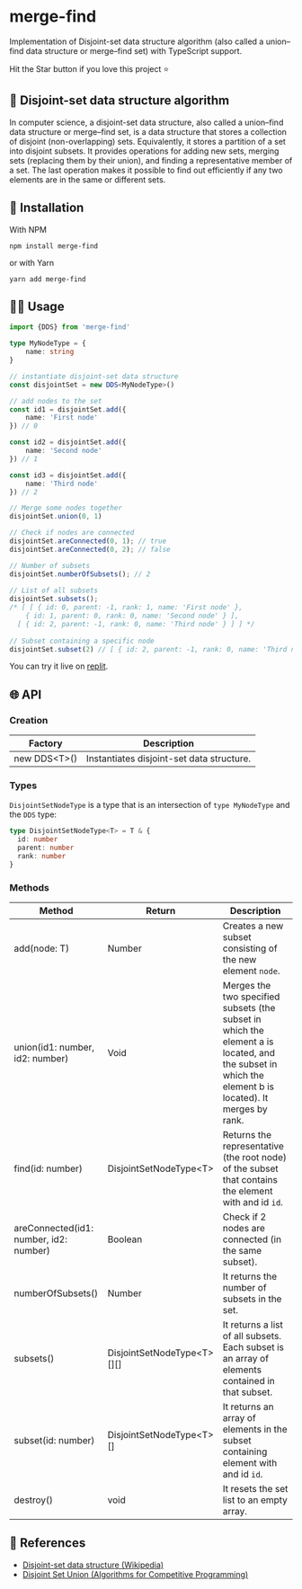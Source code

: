 # merge-find

Implementation of Disjoint-set data structure algorithm (also called a union–find data structure or merge–find set) with TypeScript support.

Hit the Star button if you love this project ⭐️

## 📝 Disjoint-set data structure algorithm

In computer science, a disjoint-set data structure, also called a union–find data structure or merge–find set, is a data structure that stores a collection of disjoint (non-overlapping) sets. Equivalently, it stores a partition of a set into disjoint subsets. It provides operations for adding new sets, merging sets (replacing them by their union), and finding a representative member of a set. The last operation makes it possible to find out efficiently if any two elements are in the same or different sets.

## 🚀 Installation

With NPM

```
npm install merge-find
```

or with Yarn

```
yarn add merge-find
```

## 👩‍💻 Usage

```ts
import {DDS} from 'merge-find'

type MyNodeType = {
    name: string
}

// instantiate disjoint-set data structure
const disjointSet = new DDS<MyNodeType>()

// add nodes to the set
const id1 = disjointSet.add({
    name: 'First node'
}) // 0

const id2 = disjointSet.add({
    name: 'Second node'
}) // 1

const id3 = disjointSet.add({
    name: 'Third node'
}) // 2

// Merge some nodes together
disjointSet.union(0, 1)

// Check if nodes are connected
disjointSet.areConnected(0, 1); // true
disjointSet.areConnected(0, 2); // false

// Number of subsets
disjointSet.numberOfSubsets(); // 2
 
// List of all subsets
disjointSet.subsets(); 
/* [ [ { id: 0, parent: -1, rank: 1, name: 'First node' },
    { id: 1, parent: 0, rank: 0, name: 'Second node' } ],
  [ { id: 2, parent: -1, rank: 0, name: 'Third node' } ] ] */
 
// Subset containing a specific node
disjointSet.subset(2) // [ { id: 2, parent: -1, rank: 0, name: 'Third node' } ]
```

You can try it live on [replit](https://replit.com/@adnanlah/Testing-merge-find-package).

## 🌐 API

### Creation

|Factory|Description|
|---|---|
|new DDS<T\>()|Instantiates disjoint-set data structure.|

### Types

`DisjointSetNodeType` is a type that is an intersection of `type MyNodeType` and the `DDS` type:

```ts
type DisjointSetNodeType<T> = T & {
  id: number
  parent: number
  rank: number
}
```

### Methods

|Method|Return|Description|
|---|---|---|
|add(node: T)|Number|Creates a new subset consisting of the new element `node`.|
|union(id1: number, id2: number)|Void|Merges the two specified subsets (the subset in which the element a is located, and the subset in which the element b is located). It merges by rank.|
|find(id: number)|DisjointSetNodeType<T\>|Returns the representative (the root node) of the subset that contains the element with and id `id`.|
|areConnected(id1: number, id2: number)|Boolean|Check if 2 nodes are connected (in the same subset).|
|numberOfSubsets()|Number|It returns the number of subsets in the set.|
|subsets()|DisjointSetNodeType<T\>[][]|It returns a list of all subsets. Each subset is an array of elements contained in that subset.|
|subset(id: number)|DisjointSetNodeType<T\>[]|It returns an array of elements in the subset containing element with and id `id`.|
|destroy()|void|It resets the set list to an empty array.|

## 📌 References

- [Disjoint-set data structure (Wikipedia)](https://en.wikipedia.org/wiki/Disjoint-set_data_structure)
- [Disjoint Set Union (Algorithms for Competitive Programming)](https://cp-algorithms.com/data_structures/disjoint_set_union.html#support-distances-up-to-representative)
